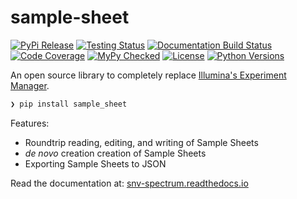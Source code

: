 # sample-sheet

[![PyPi Release](https://badge.fury.io/py/sample_sheet.svg)](https://badge.fury.io/py/sample_sheet)
[![Testing Status](https://travis-ci.org/clintval/sample-sheet.svg?branch=master)](https://travis-ci.org/clintval/sample-sheet)
[![Documentation Build Status](https://readthedocs.org/projects/snv-spectrum/badge/?version=latest)](https://snv-spectrum.readthedocs.io/en/latest/?badge=latest)
[![Code Coverage](https://codecov.io/gh/clintval/sample-sheet/branch/master/graph/badge.svg)](https://codecov.io/gh/clintval/sample-sheet)
[![MyPy Checked](http://www.mypy-lang.org/static/mypy_badge.svg)](http://mypy-lang.org/)
[![License](https://img.shields.io/pypi/l/sample-sheet.svg)](https://github.com/clintval/sample-sheet/blob/master/LICENSE)
[![Python Versions](https://img.shields.io/pypi/pyversions/snv-spectrum.svg)](https://pypi.python.org/pypi/sample-sheet/)

An open source library to completely replace [Illumina's Experiment Manager](https://support.illumina.com/sequencing/sequencing_software/experiment_manager.html).

```bash
❯ pip install sample_sheet
```

Features:

- Roundtrip reading, editing, and writing of Sample Sheets
- _de novo_ creation creation of Sample Sheets
- Exporting Sample Sheets to JSON

Read the documentation at: [snv-spectrum.readthedocs.io](http://snv-spectrum.readthedocs.io/en/latest/)
